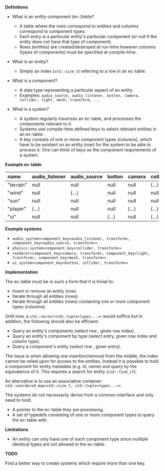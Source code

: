 **Definitions**

- What is an entity-component (ec-)table?
  - A table where the rows correspond to entities and columns correspond to component types.
  - Each entry is a particular entity's particular component (or null if the entity does not have that type of component).
  - Rows (entities) are created/destroyed at run-time however columns (types of components) must be specified at compile-time.

- What is an entity?
  - Simply an index (`std::size_t`) referring to a row in an ec-table.

- What is a component?
  - A data type representing a particular aspect of an entity.
  - Examples: `audio_source, audio_listener, button, camera, collider, light, mesh, transform, ...`

- What is a system?
  - A system regularly traverses an ec-table, and processes the components relevant to it.
  - Systems use compile-time defined keys to select relevant entities in an ec-table.
  - A key consists of one or more component types (columns), which have to be existent on an entity (row) for the system to be able to process it. One can think of keys as the component requirements of a system.

**Example ec-table**

| name      | audio_listener | audio_source | button | camera | collider | light | mesh  | transform |
|:--------- |:-------------- |:------------ |:------ |:------ |:-------- |:----- |:----- |:--------- |
| "terrain" | null           | null         | null   | null   | {...}    | null  | {...} | {...}     |
| "wind"    | null           | {...}        | null   | null   | null     | null  | null  | {...}     |
| "sun"     | null           | null         | null   | null   | null     | {...} | null  | {...}     |
| "player"  | {...}          | null         | null   | {...}  | {...}    | null  | {...} | {...}     |
| "ui"      | null           | null         | {...}  | null   | {...}    | null  | null  | {...}     |

**Example systems**

- `audio_system<component_key<audio_listener, transform>, component_key<audio_source, transform>>`
- `physics_system<component_key<collider, transform>>`
- `renderer<component_key<camera, transform>, component_key<light, transform>, component_key<mesh, transform>>`
- `ui_system<component_key<button, collider, transform>>`

**Implementation**

The ec-table must be in such a form that it is trivial to:
- Insert or remove an entity (row).
- Iterate through all entities (rows).
- Iterate through all entities (rows) containing one or more component types (columns).

Until now, a `std::vector<std::tuple<types...>>` would suffice but in addition, the following should also be efficient:
- Query an entity's components        (select row  , given row index).
- Query an entity's component by type (select entry, given row index and column type).
- Query a component's entity          (select row  , given entry).

The issue is when allowing row insertion/removal from the middle, the index cannot be relied upon for access to the entities. 
Instead it is possible to hold a component for entity metadata (e.g. id, name) and query by the equivalence of it. This requires 
a search for entity (`std::find_if`). 

An alternative is to use an associative container: `std::unordered_map<std::size_t, std::tuple<types...>>`

The systems do not necessarily derive from a common interface and only need to hold:
- A pointer to the ec-table they are processing.
- A set of typedefs consisting of one or more component types to query the ec-table with.

**Limitations**

- An entity can only have one of each component type since multiple identical types are not allowed in the ec-table.

**TODO**

Find a better way to create systems which require more than one key.